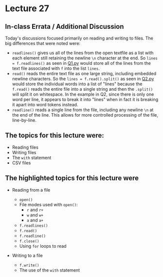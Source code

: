 # Lecture 27

## In-class Errata / Additional Discussion

Today's discussions focused primarily on reading and writing to files.  The big differences that were noted were:

* `readlines()` gives us all of the lines from the open textfile as a list with each element still retaining the newline `\n` character at the end.  So ```lines = f.readlines()``` as seen in [Q1.py](Q1.py) would store all of the lines from the text file associated with `f` into the list `lines`.
* `read()` reads the entire text file as one large string, including embedded newline characters.  So the `lines = f.read().split()` as seen in [Q2.py](Q2.py) would store the individual words into a list of "lines" because the `f.read()` reads the entire file into a single string and then the `.split()` will split it on whitespace. In the example in Q2, since there is only one word per line, it appears to break it into "lines" when in fact it is breaking it apart into word tokens instead.
* `readline()` reads a single line from the file, including any newline `\n` at the end of the line. This allows for more controlled processing of the file, line-by-line.

## The topics for this lecture were:

* Reading files
* Writing files
* The `with` statement
* CSV files

## The highlighted topics for this lecture were

* Reading from a file
	* `open()`
	* File modes used with `open()`:
		* `r` and `r+`
		* `w` and `w+`
		* `a` and `a+`
	* `f.readlines()`
	* `f.read()`
	* `f.readline()`
	* `f.close()`
	* Using `for` loops to read

* Writing to a file
	* `f.write()`
	* The use of the `with` statement

